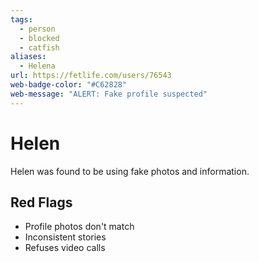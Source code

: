```yaml
---
tags:
  - person
  - blocked
  - catfish
aliases:
  - Helena
url: https://fetlife.com/users/76543
web-badge-color: "#C62828"
web-message: "ALERT: Fake profile suspected"
---
```


# Helen

Helen was found to be using fake photos and information.

## Red Flags
- Profile photos don't match
- Inconsistent stories
- Refuses video calls
